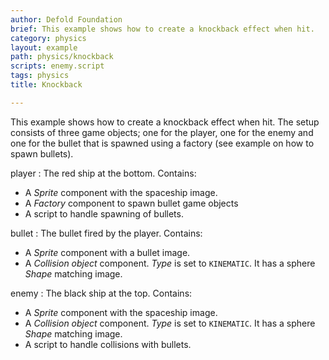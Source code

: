 ```yaml
---
author: Defold Foundation
brief: This example shows how to create a knockback effect when hit.
category: physics
layout: example
path: physics/knockback
scripts: enemy.script
tags: physics
title: Knockback

---
```



This example shows how to create a knockback effect when hit. The setup consists of three game objects; one for the player, one for the enemy and one for the bullet that is spawned using a factory (see example on how to spawn bullets).

player
: The red ship at the bottom. Contains:
  - A *Sprite* component with the spaceship image.
  - A *Factory* component to spawn bullet game objects
  - A script to handle spawning of bullets.

bullet
: The bullet fired by the player. Contains:
  - A *Sprite* component with a bullet image.
  - A *Collision object* component. *Type* is set to `KINEMATIC`. It has a sphere *Shape* matching image.

enemy
: The black ship at the top. Contains:
  - A *Sprite* component with the spaceship image.
  - A *Collision object* component. *Type* is set to `KINEMATIC`. It has a sphere *Shape* matching image.
  - A script to handle collisions with bullets.
